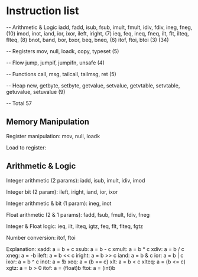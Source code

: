# Instruction list

-- Arithmetic & Logic
iadd, fadd, isub, fsub, imult, fmult, idiv, fdiv, ineg, fneg, (10)
imod, inot, iand, ior, ixor, ileft, iright, (7)
ieq, feq, ineq, fneq, ilt, flt, ilteq, flteq, (8)
bnot, band, bor, bxor, beq, bneq, (6)
itof, ftoi, btoi (3)
(34)

-- Registers
mov, null, loadk, copy, typeset
(5)

-- Flow
jump, jumpif, jumpifn, unsafe
(4)

-- Functions
call, msg, tailcall, tailmsg, ret
(5)

-- Heap
new, getbyte, setbyte, getvalue, setvalue, getvtable, setvtable, getuvalue, setuvalue
(9)

-- Total
57

## Memory Manipulation

Register manipulation:
  mov, null, loadk

Load to register:


## Arithmetic & Logic

Integer arithmetic (2 params):
  iadd, isub, imult, idiv, imod

Integer bit (2 param):
  ileft, iright, iand, ior, ixor

Integer arithmetic & bit (1 param):
  ineg, inot

Float arithmetic (2 & 1 params):
  fadd, fsub, fmult, fdiv, fneg

Integer & Float logic:
  ieq, ilt, ilteq, igtz,
  feq, flt, flteq, fgtz

Number conversion:
  itof, ftoi

Explanation:
  xadd: a = b + c
  xsub: a = b - c
  xmult: a = b * c
  xdiv: a = b / c
  xneg: a = -b
  ileft: a = b << c
  iright: a = b >> c
  iand: a = b & c
  ior: a = b | c
  ixor: a = b ^ c
  inot: a = !b
  xeq: a = (b == c)
  xlt: a = b < c
  xlteq: a = (b <= c)
  xgtz: a = b > 0
  itof: a = (float)b
  ftoi: a = (int)b


